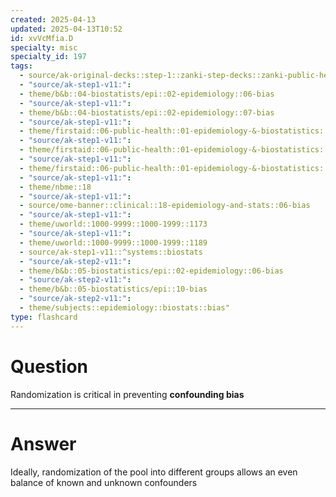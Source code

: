```yaml
---
created: 2025-04-13
updated: 2025-04-13T10:52
id: xvVcMfia.D
specialty: misc
specialty_id: 197
tags:
  - source/ak-original-decks::step-1::zanki-step-decks::zanki-public-health-sciences::epidemiology-&-biostats
  - "source/ak-step1-v11:": 
  - theme/b&b::04-biostatists/epi::02-epidemiology::06-bias
  - "source/ak-step1-v11:": 
  - theme/b&b::04-biostatists/epi::02-epidemiology::07-bias
  - "source/ak-step1-v11:": 
  - theme/firstaid::06-public-health::01-epidemiology-&-biostatistics::10-bias-&-study-errors
  - "source/ak-step1-v11:": 
  - theme/firstaid::06-public-health::01-epidemiology-&-biostatistics::10-bias-&-study-errors::interpreting-results::randomization
  - "source/ak-step1-v11:": 
  - theme/firstaid::06-public-health::01-epidemiology-&-biostatistics::10-bias-&-study-errors::randomization-concealment
  - "source/ak-step1-v11:": 
  - theme/nbme::18
  - "source/ak-step1-v11:": 
  - source/ome-banner::clinical::18-epidemiology-and-stats::06-bias
  - "source/ak-step1-v11:": 
  - theme/uworld::1000-9999::1000-1999::1173
  - "source/ak-step1-v11:": 
  - theme/uworld::1000-9999::1000-1999::1189
  - source/ak-step1-v11::^systems::biostats
  - "source/ak-step2-v11:": 
  - theme/b&b::05-biostatistics/epi::02-epidemiology::06-bias
  - "source/ak-step2-v11:": 
  - theme/b&b::05-biostatistics/epi::10-bias
  - "source/ak-step2-v11:": 
  - theme/subjects::epidemiology::biostats::bias"
type: flashcard
---
```


# Question
Randomization is critical in preventing **confounding bias**

---

# Answer
Ideally, randomization of the pool into different groups allows an even balance of known and unknown confounders